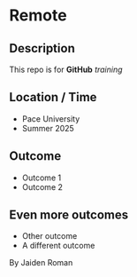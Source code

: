 # Remote

## Description

This repo is for **GitHub** *training*

## Location / Time

* Pace University
* Summer 2025

## Outcome

* Outcome 1
* Outcome 2

## Even more outcomes

* Other outcome 
* A different outcome

By Jaiden Roman